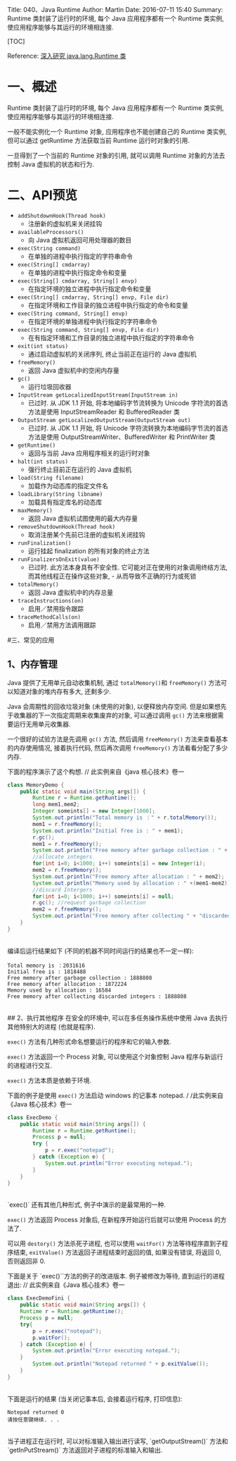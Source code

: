 Title: 040、Java Runtime
Author: Martin
Date: 2016-07-11 15:40
Summary: Runtime 类封装了运行时的环境, 每个 Java 应用程序都有一个 Runtime 类实例, 使应用程序能够与其运行的环境相连接.

[TOC]

Reference: [深入研究 java.lang.Runtime 类](http://lavasoft.blog.51cto.com/62575/15565/)

# 一、概述
Runtime 类封装了运行时的环境, 每个 Java 应用程序都有一个 Runtime 类实例, 使应用程序能够与其运行的环境相连接.

一般不能实例化一个 Runtime 对象, 应用程序也不能创建自己的 Runtime 类实例, 但可以通过 getRuntime 方法获取当前 Runtime 运行时对象的引用.

一旦得到了一个当前的 Runtime 对象的引用, 就可以调用 Runtime 对象的方法去控制 Java 虚拟机的状态和行为.

# 二、API预览
- `addShutdownHook(Thread hook)`
    + 注册新的虚拟机来关闭挂钩
- `availableProcessors()`
    + 向 Java 虚拟机返回可用处理器的数目
- `exec(String command)`
    + 在单独的进程中执行指定的字符串命令
- `exec(String[] cmdarray)`
    + 在单独的进程中执行指定命令和变量
- `exec(String[] cmdarray, String[] envp)`
    + 在指定环境的独立进程中执行指定命令和变量
- `exec(String[] cmdarray, String[] envp, File dir)`
    + 在指定环境和工作目录的独立进程中执行指定的命令和变量
- `exec(String command, String[] envp)`
    + 在指定环境的单独进程中执行指定的字符串命令
- `exec(String command, String[] envp, File dir)`
    + 在有指定环境和工作目录的独立进程中执行指定的字符串命令
- `exit(int status)`
    + 通过启动虚拟机的关闭序列, 终止当前正在运行的 Java 虚拟机
- `freeMemory()`
    + 返回 Java 虚拟机中的空闲内存量
- `gc()`
    + 运行垃圾回收器
- `InputStream getLocalizedInputStream(InputStream in)`
    + 已过时. 从 JDK 1.1 开始, 将本地编码字节流转换为 Unicode 字符流的首选方法是使用 InputStreamReader 和 BufferedReader 类
- `OutputStream getLocalizedOutputStream(OutputStream out)`
    + 已过时. 从 JDK 1.1 开始, 将 Unicode 字符流转换为本地编码字节流的首选方法是使用 OutputStreamWriter、BufferedWriter 和 PrintWriter 类
- `getRuntime()`
    + 返回与当前 Java 应用程序相关的运行时对象
- `halt(int status)`
    + 强行终止目前正在运行的 Java 虚拟机
- `load(String filename)`
    + 加载作为动态库的指定文件名
- `loadLibrary(String libname)`
    + 加载具有指定库名的动态库
- `maxMemory()`
    + 返回 Java 虚拟机试图使用的最大内存量
- `removeShutdownHook(Thread hook)`
    + 取消注册某个先前已注册的虚拟机关闭挂钩
- `runFinalization()`
    + 运行挂起 finalization 的所有对象的终止方法
- `runFinalizersOnExit(value)`
    + 已过时. 此方法本身具有不安全性. 它可能对正在使用的对象调用终结方法, 而其他线程正在操作这些对象, - 从而导致不正确的行为或死锁
- `totalMemory()`
    + 返回 Java 虚拟机中的内存总量
- `traceInstructions(on)`
    + 启用／禁用指令跟踪
- `traceMethodCalls(on)`
    + 启用／禁用方法调用跟踪

#三、常见的应用
## 1、内存管理
Java 提供了无用单元自动收集机制, 通过 `totalMemory()`和 `freeMemory()` 方法可以知道对象的堆内存有多大, 还剩多少.

Java 会周期性的回收垃圾对象 (未使用的对象), 以便释放内存空间. 但是如果想先于收集器的下一次指定周期来收集废弃的对象, 可以通过调用 `gc()` 方法来根据需要运行无用单元收集器.

一个很好的试验方法是先调用 `gc()` 方法, 然后调用 `freeMemory()` 方法来查看基本的内存使用情况, 接着执行代码, 然后再次调用 `freeMemory()` 方法看看分配了多少内存.

下面的程序演示了这个构想. // 此实例来自《java 核心技术》卷一

```java
class MemoryDemo {
    public static void main(String args[]) {
        Runtime r = Runtime.getRuntime();
        long mem1,mem2;
        Integer someints[] = new Integer[1000];
        System.out.println("Total memory is ：" + r.totalMemory());
        mem1 = r.freeMemory();
        System.out.println("Initial free is : " + mem1);
        r.gc();
        mem1 = r.freeMemory();
        System.out.println("Free memory after garbage collection : " + mem1);
        //allocate integers
        for(int i=0; i<1000; i++) someints[i] = new Integer(i);
        mem2 = r.freeMemory();
        System.out.println("Free memory after allocation : " + mem2);
        System.out.println("Memory used by allocation : " +(mem1-mem2));
        //discard Intergers
        for(int i=0; i<1000; i++) someints[i] = null;
        r.gc(); //request garbage collection
        mem2 = r.freeMemory();
        System.out.println("Free memory after collecting " + "discarded integers : " + mem2);
    }
}
```
<br>
编译后运行结果如下 (不同的机器不同时间运行的结果也不一定一样):

```
Total memory is ：2031616
Initial free is : 1818488
Free memory after garbage collection : 1888808
Free memory after allocation : 1872224
Memory used by allocation : 16584
Free memory after collecting discarded integers : 1888808
```
<br>
## 2、执行其他程序
在安全的环境中, 可以在多任务操作系统中使用 Java 去执行其他特别大的进程 (也就是程序).

`exec()` 方法有几种形式命名想要运行的程序和它的输入参数.

`exec()` 方法返回一个 Process 对象, 可以使用这个对象控制 Java 程序与新运行的进程进行交互.

`exec()` 方法本质是依赖于环境.

下面的例子是使用 `exec()` 方法启动 windows 的记事本 notepad. / /此实例来自《Java 核心技术》卷一

```java
class ExecDemo {
    public static void main(String args[]) {
        Runtime r = Runtime.getRuntime();
        Process p = null;
        try {
            p = r.exec("notepad");
        } catch (Exception e) {
            System.out.println("Error executing notepad.");
        }
    }
}
```
<br>
`exec()` 还有其他几种形式, 例子中演示的是最常用的一种.

`exec()` 方法返回 Process 对象后, 在新程序开始运行后就可以使用 Process 的方法了.

可以用 `destory()` 方法杀死子进程, 也可以使用 `waitFor()` 方法等待程序直到子程序结束, `exitValue()` 方法返回子进程结束时返回的值, 如果没有错误, 将返回 0, 否则返回非 0.

下面是关于 `exec()``方法的例子的改进版本. 例子被修改为等待, 直到运行的进程退出: // 此实例来自《Java 核心技术》卷一

```java
class ExecDemoFini {
    public static void main(String args[]) {
    Runtime r = Runtime.getRuntime();
    Process p = null;
    try{
        p = r.exec("notepad");
        p.waitFor();
    } catch (Exception e) {
        System.out.println("Error executing notepad.");
    }
        System.out.println("Notepad returned " + p.exitValue());
    }
}
```
<br>
下面是运行的结果 (当关闭记事本后, 会接着运行程序, 打印信息):

```
Notepad returned 0
请按任意键继续. . .
```
<br>
当子进程正在运行时, 可以对标准输入输出进行读写, `getOutputStream()` 方法和 `getInPutStream()` 方法返回对子进程的标准输入和输出.

